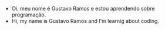 - Oi, meu nome é Gustavo Ramos e estou aprendendo sobre programação.
- Hi, my name is Gustavo Ramos and I'm learnig about coding.

<!---
gustavoramos82/gustavoramos82 is a ✨ special ✨ repository because its `README.md` (this file) appears on your GitHub profile.
You can click the Preview link to take a look at your changes.
--->
